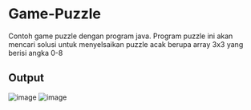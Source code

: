 # Game-Puzzle

Contoh game puzzle dengan program java. Program puzzle ini akan mencari solusi untuk menyelsaikan puzzle acak berupa array 3x3 yang berisi angka 0-8

## Output 

  ![image](https://user-images.githubusercontent.com/52452132/121354849-7f4da780-c959-11eb-9d47-dc50b6e01dd3.png) 
![image](https://user-images.githubusercontent.com/52452132/121354916-8e345a00-c959-11eb-88c3-eb17c56b5d53.png)
